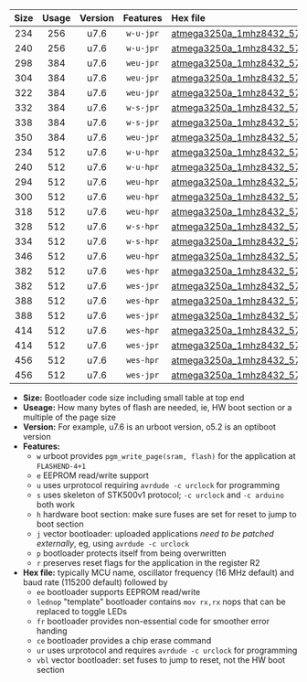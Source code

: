 |Size|Usage|Version|Features|Hex file|
|:-:|:-:|:-:|:-:|:--|
|234|256|u7.6|`w-u-jpr`|[atmega3250a_1mhz8432_57600bps_ur_vbl.hex](https://raw.githubusercontent.com/stefanrueger/urboot/main/atmega3250a_1mhz8432_57600bps_ur_vbl.hex)|
|240|256|u7.6|`w-u-jpr`|[atmega3250a_1mhz8432_57600bps_lednop_ur_vbl.hex](https://raw.githubusercontent.com/stefanrueger/urboot/main/atmega3250a_1mhz8432_57600bps_lednop_ur_vbl.hex)|
|298|384|u7.6|`weu-jpr`|[atmega3250a_1mhz8432_57600bps_ee_ur_vbl.hex](https://raw.githubusercontent.com/stefanrueger/urboot/main/atmega3250a_1mhz8432_57600bps_ee_ur_vbl.hex)|
|304|384|u7.6|`weu-jpr`|[atmega3250a_1mhz8432_57600bps_ee_lednop_ur_vbl.hex](https://raw.githubusercontent.com/stefanrueger/urboot/main/atmega3250a_1mhz8432_57600bps_ee_lednop_ur_vbl.hex)|
|322|384|u7.6|`weu-jpr`|[atmega3250a_1mhz8432_57600bps_ee_lednop_fr_ur_vbl.hex](https://raw.githubusercontent.com/stefanrueger/urboot/main/atmega3250a_1mhz8432_57600bps_ee_lednop_fr_ur_vbl.hex)|
|332|384|u7.6|`w-s-jpr`|[atmega3250a_1mhz8432_57600bps_vbl.hex](https://raw.githubusercontent.com/stefanrueger/urboot/main/atmega3250a_1mhz8432_57600bps_vbl.hex)|
|338|384|u7.6|`w-s-jpr`|[atmega3250a_1mhz8432_57600bps_lednop_vbl.hex](https://raw.githubusercontent.com/stefanrueger/urboot/main/atmega3250a_1mhz8432_57600bps_lednop_vbl.hex)|
|350|384|u7.6|`weu-jpr`|[atmega3250a_1mhz8432_57600bps_ee_lednop_fr_ce_ur_vbl.hex](https://raw.githubusercontent.com/stefanrueger/urboot/main/atmega3250a_1mhz8432_57600bps_ee_lednop_fr_ce_ur_vbl.hex)|
|234|512|u7.6|`w-u-hpr`|[atmega3250a_1mhz8432_57600bps_ur.hex](https://raw.githubusercontent.com/stefanrueger/urboot/main/atmega3250a_1mhz8432_57600bps_ur.hex)|
|240|512|u7.6|`w-u-hpr`|[atmega3250a_1mhz8432_57600bps_lednop_ur.hex](https://raw.githubusercontent.com/stefanrueger/urboot/main/atmega3250a_1mhz8432_57600bps_lednop_ur.hex)|
|294|512|u7.6|`weu-hpr`|[atmega3250a_1mhz8432_57600bps_ee_ur.hex](https://raw.githubusercontent.com/stefanrueger/urboot/main/atmega3250a_1mhz8432_57600bps_ee_ur.hex)|
|300|512|u7.6|`weu-hpr`|[atmega3250a_1mhz8432_57600bps_ee_lednop_ur.hex](https://raw.githubusercontent.com/stefanrueger/urboot/main/atmega3250a_1mhz8432_57600bps_ee_lednop_ur.hex)|
|318|512|u7.6|`weu-hpr`|[atmega3250a_1mhz8432_57600bps_ee_lednop_fr_ur.hex](https://raw.githubusercontent.com/stefanrueger/urboot/main/atmega3250a_1mhz8432_57600bps_ee_lednop_fr_ur.hex)|
|328|512|u7.6|`w-s-hpr`|[atmega3250a_1mhz8432_57600bps.hex](https://raw.githubusercontent.com/stefanrueger/urboot/main/atmega3250a_1mhz8432_57600bps.hex)|
|334|512|u7.6|`w-s-hpr`|[atmega3250a_1mhz8432_57600bps_lednop.hex](https://raw.githubusercontent.com/stefanrueger/urboot/main/atmega3250a_1mhz8432_57600bps_lednop.hex)|
|346|512|u7.6|`weu-hpr`|[atmega3250a_1mhz8432_57600bps_ee_lednop_fr_ce_ur.hex](https://raw.githubusercontent.com/stefanrueger/urboot/main/atmega3250a_1mhz8432_57600bps_ee_lednop_fr_ce_ur.hex)|
|382|512|u7.6|`wes-hpr`|[atmega3250a_1mhz8432_57600bps_ee.hex](https://raw.githubusercontent.com/stefanrueger/urboot/main/atmega3250a_1mhz8432_57600bps_ee.hex)|
|382|512|u7.6|`wes-jpr`|[atmega3250a_1mhz8432_57600bps_ee_vbl.hex](https://raw.githubusercontent.com/stefanrueger/urboot/main/atmega3250a_1mhz8432_57600bps_ee_vbl.hex)|
|388|512|u7.6|`wes-hpr`|[atmega3250a_1mhz8432_57600bps_ee_lednop.hex](https://raw.githubusercontent.com/stefanrueger/urboot/main/atmega3250a_1mhz8432_57600bps_ee_lednop.hex)|
|388|512|u7.6|`wes-jpr`|[atmega3250a_1mhz8432_57600bps_ee_lednop_vbl.hex](https://raw.githubusercontent.com/stefanrueger/urboot/main/atmega3250a_1mhz8432_57600bps_ee_lednop_vbl.hex)|
|414|512|u7.6|`wes-hpr`|[atmega3250a_1mhz8432_57600bps_ee_lednop_fr.hex](https://raw.githubusercontent.com/stefanrueger/urboot/main/atmega3250a_1mhz8432_57600bps_ee_lednop_fr.hex)|
|414|512|u7.6|`wes-jpr`|[atmega3250a_1mhz8432_57600bps_ee_lednop_fr_vbl.hex](https://raw.githubusercontent.com/stefanrueger/urboot/main/atmega3250a_1mhz8432_57600bps_ee_lednop_fr_vbl.hex)|
|456|512|u7.6|`wes-hpr`|[atmega3250a_1mhz8432_57600bps_ee_lednop_fr_ce.hex](https://raw.githubusercontent.com/stefanrueger/urboot/main/atmega3250a_1mhz8432_57600bps_ee_lednop_fr_ce.hex)|
|456|512|u7.6|`wes-jpr`|[atmega3250a_1mhz8432_57600bps_ee_lednop_fr_ce_vbl.hex](https://raw.githubusercontent.com/stefanrueger/urboot/main/atmega3250a_1mhz8432_57600bps_ee_lednop_fr_ce_vbl.hex)|

- **Size:** Bootloader code size including small table at top end
- **Useage:** How many bytes of flash are needed, ie, HW boot section or a multiple of the page size
- **Version:** For example, u7.6 is an urboot version, o5.2 is an optiboot version
- **Features:**
  + `w` urboot provides `pgm_write_page(sram, flash)` for the application at `FLASHEND-4+1`
  + `e` EEPROM read/write support
  + `u` uses urprotocol requiring `avrdude -c urclock` for programming
  + `s` uses skeleton of STK500v1 protocol; `-c urclock` and `-c arduino` both work
  + `h` hardware boot section: make sure fuses are set for reset to jump to boot section
  + `j` vector bootloader: uploaded applications *need to be patched externally*, eg, using `avrdude -c urclock`
  + `p` bootloader protects itself from being overwritten
  + `r` preserves reset flags for the application in the register R2
- **Hex file:** typically MCU name, oscillator frequency (16 MHz default) and baud rate (115200 default) followed by
  + `ee` bootloader supports EEPROM read/write
  + `lednop` "template" bootloader contains `mov rx,rx` nops that can be replaced to toggle LEDs
  + `fr` bootloader provides non-essential code for smoother error handing
  + `ce` bootloader provides a chip erase command
  + `ur` uses urprotocol and requires `avrdude -c urclock` for programming
  + `vbl` vector bootloader: set fuses to jump to reset, not the HW boot section
